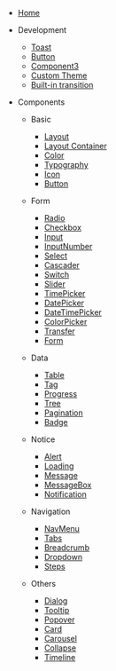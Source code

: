 - [Home](/docs/home.md)

- Development

  - [Toast](/Toast/Toast.md)
  - [Button](/Button/Button.md)
  - [Component3](/component3.md)
  - [Custom Theme](/custom-theme.md)
  - [Built-in transition](/transition.md)

- Components

  - Basic

    - [Layout](/layout.md)
    - [Layout Container](/container.md)
    - [Color](/color.md)
    - [Typography](/typography.md)
    - [Icon](/icon.md)
    - [Button](/button.md)

  - Form

    - [Radio](/radio.md)
    - [Checkbox](/checkbox.md)
    - [Input](/input.md)
    - [InputNumber](/input-number.md)
    - [Select](/select.md)
    - [Cascader](/cascader.md)
    - [Switch](/switch.md)
    - [Slider](/slider.md)
    - [TimePicker](/time-picker.md)
    - [DatePicker](/date-picker.md)
    - [DateTimePicker](/datetime-picker.md)
    - [ColorPicker](/color-picker.md)
    - [Transfer](/transfer.md)
    - [Form](/form.md)

  - Data

    - [Table](/table.md)
    - [Tag](/tag.md)
    - [Progress](/progress.md)
    - [Tree](/tree.md)
    - [Pagination](/pagination.md)
    - [Badge](/badge.md)

  - Notice

    - [Alert](/alert.md)
    - [Loading](/loading.md)
    - [Message](/message.md)
    - [MessageBox](/message-box.md)
    - [Notification](/notification.md)

  - Navigation

    - [NavMenu](/menu.md)
    - [Tabs](/tabs.md)
    - [Breadcrumb](/breadcrumb.md)
    - [Dropdown](/dropdown.md)
    - [Steps](/steps.md)

  - Others
    - [Dialog](/dialog.md)
    - [Tooltip](/tooltip.md)
    - [Popover](/popover.md)
    - [Card](/card.md)
    - [Carousel](/carousel.md)
    - [Collapse](/collapse.md)
    - [Timeline](/timeline.md)
